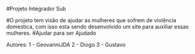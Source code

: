 #Projeto Integrador Sub

#O projeto tem visão de ajudar as mulheres que sofrem de violência domestica, com isso esta sendo desenvolvido um site para auxiliar essas mulheres.
#Ajudar para ser Ajudado

Autores:
1 - GeovanniJDA
2 - Diogo
3 - Gustavo